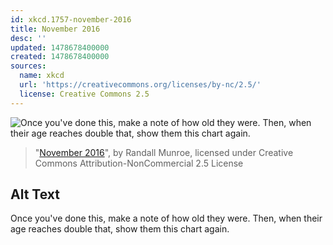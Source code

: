 ```yaml
---
id: xkcd.1757-november-2016
title: November 2016
desc: ''
updated: 1478678400000
created: 1478678400000
sources:
  name: xkcd
  url: 'https://creativecommons.org/licenses/by-nc/2.5/'
  license: Creative Commons 2.5
---
```

![Once you've done this, make a note of how old they were. Then, when their age reaches double that, show them this chart again.](https://imgs.xkcd.com/comics/november_2016.png)
> "[November 2016](https://xkcd.com/1757/)", by Randall Munroe, licensed under Creative Commons Attribution-NonCommercial 2.5 License

## Alt Text
Once you've done this, make a note of how old they were. Then, when their age reaches double that, show them this chart again.
